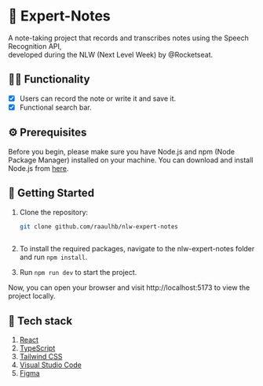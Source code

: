# 📝 Expert-Notes
A note-taking project that records and transcribes notes using the Speech Recognition API,<br> developed during the NLW (Next Level Week) by @Rocketseat.
  
## 👨‍💻 Functionality
- [x] Users can record the note or write it and save it.
- [x] Functional search bar.

## ⚙️ Prerequisites

Before you begin, please make sure you have Node.js and npm (Node Package Manager) installed on your machine. You can download and install Node.js from [here](https://nodejs.org/).

## 🚀 Getting Started

1. Clone the repository:
   ```sh
   git clone github.com/raaulhb/nlw-expert-notes
 
2. To install the required packages, navigate to the nlw-expert-notes folder and run `npm install`.

3. Run `npm run dev` to start the project.

Now, you can open your browser and visit http://localhost:5173 to view the project locally.

## 🔧 Tech stack
1. [React](https://react.dev/)
2. [TypeScript](https://www.typescriptlang.org/)
3. [Tailwind CSS](https://tailwindcss.com/)
4. [Visual Studio Code](https://code.visualstudio.com)
5. [Figma](https://www.figma.com/)
